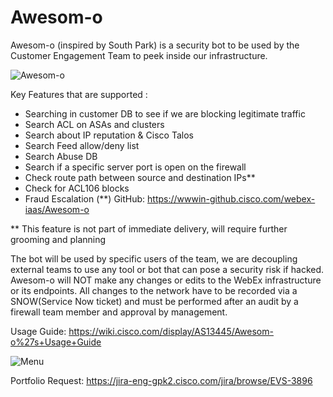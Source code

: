 # Awesom-o

Awesom-o (inspired by South Park) is a security bot to be used by the Customer Engagement Team to peek inside our infrastructure.




![Awesom-o](https://wwwin-github.cisco.com/webex-iaas/Awesom-o/blob/master/files/Awesomo-0.png)

Key Features that are supported :

+ Searching in customer DB to see if we are blocking legitimate traffic
+ Search ACL on ASAs and clusters
+ Search about IP reputation & Cisco Talos
+ Search Feed allow/deny list
+ Search Abuse DB
+ Search if a specific server port is open on the firewall
+ Check route path between source and destination IPs**
+ Check for ACL106 blocks
+ Fraud Escalation (**)
GitHub: https://wwwin-github.cisco.com/webex-iaas/Awesom-o

** This feature is not part of immediate delivery, will require further grooming and planning

The bot will be used by specific users of the team, we are decoupling external teams to use any tool or bot that can pose a security risk if hacked. Awesom-o will NOT make any changes or edits to the WebEx infrastructure or its endpoints. All changes to the network have to be recorded via a SNOW(Service Now ticket) and must be performed after an audit by a firewall team member and approval by management.

Usage Guide: 
https://wiki.cisco.com/display/AS13445/Awesom-o%27s+Usage+Guide



![Menu](https://wwwin-github.cisco.com/webex-iaas/Awesom-o/blob/master/files/feat.png)

Portfolio Request:
https://jira-eng-gpk2.cisco.com/jira/browse/EVS-3896
